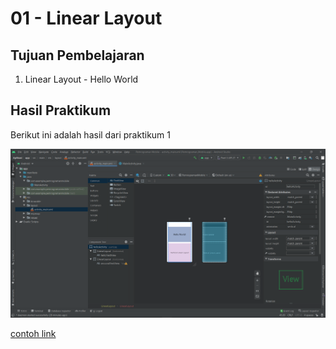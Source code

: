 # 01 - Linear Layout

## Tujuan Pembelajaran

1. Linear Layout - Hello World

## Hasil Praktikum

Berikut ini adalah hasil dari praktikum 1

![Screenshot Hasil Percobaan](img/hasil.PNG)

[contoh link](../../src\01_linear_layout_hello_world\app\src\main\res\layout\activity_main.xml)